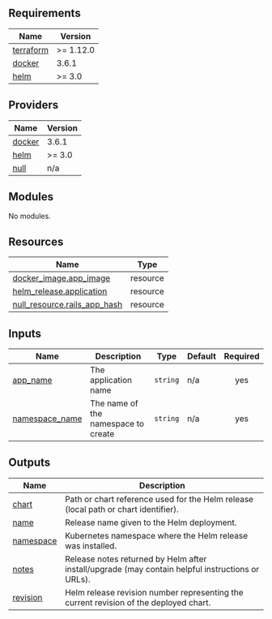 ## Requirements

| Name | Version |
|------|---------|
| <a name="requirement_terraform"></a> [terraform](#requirement\_terraform) | >= 1.12.0 |
| <a name="requirement_docker"></a> [docker](#requirement\_docker) | 3.6.1 |
| <a name="requirement_helm"></a> [helm](#requirement\_helm) | >= 3.0 |

## Providers

| Name | Version |
|------|---------|
| <a name="provider_docker"></a> [docker](#provider\_docker) | 3.6.1 |
| <a name="provider_helm"></a> [helm](#provider\_helm) | >= 3.0 |
| <a name="provider_null"></a> [null](#provider\_null) | n/a |

## Modules

No modules.

## Resources

| Name | Type |
|------|------|
| [docker_image.app_image](https://registry.terraform.io/providers/kreuzwerker/docker/3.6.1/docs/resources/image) | resource |
| [helm_release.application](https://registry.terraform.io/providers/hashicorp/helm/latest/docs/resources/release) | resource |
| [null_resource.rails_app_hash](https://registry.terraform.io/providers/hashicorp/null/latest/docs/resources/resource) | resource |

## Inputs

| Name | Description | Type | Default | Required |
|------|-------------|------|---------|:--------:|
| <a name="input_app_name"></a> [app\_name](#input\_app\_name) | The application name | `string` | n/a | yes |
| <a name="input_namespace_name"></a> [namespace\_name](#input\_namespace\_name) | The name of the namespace to create | `string` | n/a | yes |

## Outputs

| Name | Description |
|------|-------------|
| <a name="output_chart"></a> [chart](#output\_chart) | Path or chart reference used for the Helm release (local path or chart identifier). |
| <a name="output_name"></a> [name](#output\_name) | Release name given to the Helm deployment. |
| <a name="output_namespace"></a> [namespace](#output\_namespace) | Kubernetes namespace where the Helm release was installed. |
| <a name="output_notes"></a> [notes](#output\_notes) | Release notes returned by Helm after install/upgrade (may contain helpful instructions or URLs). |
| <a name="output_revision"></a> [revision](#output\_revision) | Helm release revision number representing the current revision of the deployed chart. |
